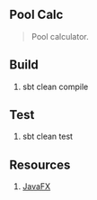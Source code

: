 Pool Calc
---------
>Pool calculator.

Build
-----
1. sbt clean compile

Test
----
1. sbt clean test

Resources
---------
1. [JavaFX](https://openjfx.io/index.html)